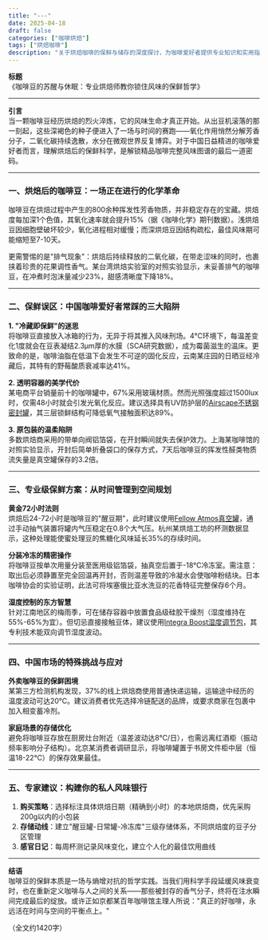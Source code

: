 ```yaml
---
title: "---"
date: 2025-04-18
draft: false
categories: ["咖啡烘焙"]
tags: ["烘焙咖啡"]
description: "关于烘焙咖啡的保鲜与储存的深度探讨，为咖啡爱好者提供专业知识和实用指南。"
---
```


**标题**  
《咖啡豆的苏醒与休眠：专业烘焙师教你锁住风味的保鲜哲学》

---

**引言**  
当一颗咖啡豆经历烘焙的烈火淬炼，它的风味生命才真正开始。从出豆机滚落的那一刻起，这些深褐色的种子便进入了一场与时间的赛跑——氧化作用悄然分解芳香分子，二氧化碳持续逸散，水分在微观世界反复博弈。对于中国日益精进的咖啡爱好者而言，理解烘焙后的保鲜科学，是解锁精品咖啡完整风味图谱的最后一道密码。

---

### 一、烘焙后的咖啡豆：一场正在进行的化学革命  
咖啡豆在烘焙过程中产生的800余种挥发性芳香物质，并非稳定存在的宝藏。烘焙度每加深1个色值，其氧化速率就会提升15%（据《咖啡化学》期刊数据）。浅烘焙豆因细胞壁破坏较少，氧化进程相对缓慢；而深烘焙豆因结构疏松，最佳风味期可能缩短至7-10天。

更需警惕的是"排气现象"：烘焙后持续释放的二氧化碳，在带走涩味的同时，也裹挟着珍贵的花果调性香气。某台湾烘焙实验室的对照实验显示，未妥善排气的咖啡豆，在冲煮时泡沫量减少23%，甜感清晰度下降18%。

---

### 二、保鲜误区：中国咖啡爱好者常踩的三大陷阱  
**1. "冷藏即保鲜"的迷思**  
将咖啡豆直接放入冰箱的行为，无异于将其推入风味刑场。4℃环境下，每温差变化1度就会在豆表凝结2.3μm厚的水膜（SCA研究数据），成为霉菌滋生的温床。更致命的是，咖啡油脂在低温下会发生不可逆的固化反应，云南某庄园的日晒豆经冷藏后，其特有的野莓酸质衰减率达41%。

**2. 透明容器的美学代价**  
某电商平台销量前十的咖啡罐中，67%采用玻璃材质。然而光照强度超过1500lux时，仅需48小时就会引发光氧化反应。建议选择具有UV防护层的[Airscape不锈钢密封罐](https://www.amazon.com/dp/B07C6YYS5Q?tag=coffeeprism-20)，其三层锁鲜结构可降低氧气接触面积达89%。

**3. 原包装的温柔陷阱**  
多数烘焙商采用的带单向阀铝箔袋，在开封瞬间就失去保护效力。上海某咖啡馆的对照实验显示，开封后简单折叠袋口的保存方式，7天后咖啡豆的挥发性醛类物质流失量是真空罐保存的3.2倍。

---

### 三、专业级保鲜方案：从时间管理到空间规划  
**黄金72小时法则**  
烘焙后24-72小时是咖啡豆的"醒豆期"，此时建议使用[Fellow Atmos真空罐](https://www.amazon.com/dp/B01N4F3DGY?tag=coffeeprism-20)，通过手动抽气装置将罐内气压稳定在0.8个大气压。杭州某烘焙工坊的杯测数据显示，这种处理能使蜜处理豆的焦糖化风味延长35%的存续时间。

**分装冷冻的精密操作**  
将咖啡豆按单次用量分装至医用级铝箔袋，抽真空后置于-18℃冷冻室。需注意：取出后必须静置至完全回温再开封，否则温差导致的冷凝水会使咖啡粉结块。日本咖啡协会的实验证明，此法可将埃塞俄比亚水洗豆的花香特征完整保存6个月。

**湿度控制的东方智慧**  
针对江南地区的梅雨季，可在储存容器中放置食品级硅胶干燥剂（湿度维持在55%-65%为宜）。但切忌直接接触豆体，建议使用[Integra Boost湿度调节包](https://www.amazon.com/dp/B07GPR1Y6J?tag=coffeeprism-20)，其专利技术能双向调节湿度波动。

---

### 四、中国市场的特殊挑战与应对  
**外卖咖啡豆的保鲜困境**  
某第三方检测机构发现，37%的线上烘焙商使用普通快递运输，运输途中经历的温度波动可达20℃。建议消费者优先选择冷链配送的品牌，或要求商家在包裹中加入相变蓄冷剂。

**家庭场景的存储优化**  
避免将咖啡豆存放在厨房灶台附近（温差波动达8℃/日），也需远离红酒柜（振动频率影响分子结构）。北京某消费者调研显示，将咖啡罐置于书房文件柜中层（恒温18-22℃）的保存效果最佳。

---

### 五、专家建议：构建你的私人风味银行  
1. **购买策略**：选择标注具体烘焙日期（精确到小时）的本地烘焙商，优先采购200g以内的小包装  
2. **存储动线**：建立"醒豆罐-日常罐-冷冻库"三级存储体系，不同烘焙度的豆子分区管理  
3. **感官日记**：每周杯测记录风味变化，建立个人化的最佳饮用曲线  

---

**结语**  
咖啡豆的保鲜本质是一场与熵增对抗的哲学实践。当我们用科学手段延缓风味衰变时，也在重新定义咖啡与人之间的关系——那些被封存的香气分子，终将在注水瞬间完成最后的绽放。或许正如京都某百年咖啡馆主理人所说："真正的好咖啡，永远活在时间与空间的平衡点上。"  

（全文约1420字）